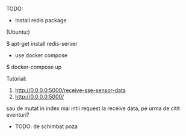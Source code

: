 TODO: 
- Install redis package

(Ubuntu:)

$ apt-get install redis-server 

- use docker compose

$ docker-compose up

Tutorial: 

1. http://0.0.0.0:5000/receive-sse-sensor-data
2. http://0.0.0.0:5000/

sau de mutat in index mai intii request la receive data, pe urma de citit eventuri?

- TODO: de schimbat poza

